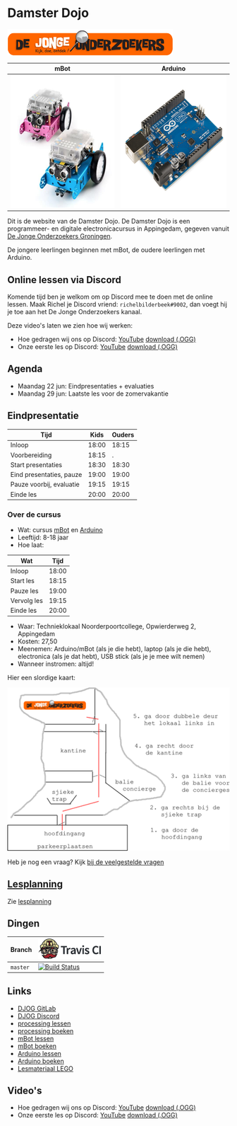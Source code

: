 # Damster Dojo

![DJOG logo](plaatjes/djog.png)

mBot                                                               |Arduino
-------------------------------------------------------------------|-----------------------------------------------------------------------
<img src="plaatjes/mbots.jpg" alt="mBots" width="300" height="300">|<img src="plaatjes/arduino.jpg" alt="Arduino" width="300" height="300">

Dit is de website van de Damster Dojo. De Damster Dojo is een 
programmeer- en digitale electronicacursus in Appingedam, gegeven vanuit
[De Jonge Onderzoekers Groningen](https://www.djog.nl).

De jongere leerlingen beginnen met mBot, de oudere leerlingen met Arduino.

## Online lessen via Discord

Komende tijd ben je welkom om op Discord mee te doen met de online lessen. 
Maak Richel je Discord vriend: `richelbilderbeek#9002`,
dan voegt hij je toe aan het De Jonge Onderzoekers kanaal.

Deze video's laten we zien hoe wij werken:

 * Hoe gedragen wij ons op Discord: [YouTube](https://youtu.be/Qij8TCIv20w) [download (.OGG)](http://richelbilderbeek.nl/damster_dojo_discord_gedrag.ogv)
 * Onze eerste les op Discord: [YouTube](https://youtu.be/TQ8myDdix8U) [download (.OGG)](http://richelbilderbeek.nl/damster_dojo_discord_20200315.ogv)

## Agenda

 * Maandag 22 jun: Eindpresentaties + evaluaties
 * Maandag 29 jun: Laatste les voor de zomervakantie

## Eindpresentatie

Tijd                     |Kids   |Ouders 
-------------------------|-------|-------
Inloop                   | 18:00 | 18:15 
Voorbereiding            | 18:15 | .
Start presentaties       | 18:30 | 18:30
Eind presentaties, pauze | 19:00 | 19:00
Pauze voorbij, evaluatie | 19:15 | 19:15 
Einde les                | 20:00 | 20:00 

### Over de cursus

 * Wat: cursus [mBot](https://github.com/richelbilderbeek/mbot_voor_jonge_tieners)
   en [Arduino](https://github.com/richelbilderbeek/arduino_voor_jonge_tieners)
 * Leeftijd: 8-18 jaar
 * Hoe laat: 

Wat         | Tijd
------------|------
Inloop      | 18:00
Start les   | 18:15
Pauze les   | 19:00
Vervolg les | 19:15
Einde les   | 20:00

 * Waar: Technieklokaal Noorderpoortcollege, Opwierderweg 2, Appingedam
 * Kosten: 27,50 
 * Meenemen: Arduino/mBot (als je die hebt), laptop (als je die hebt), 
   electronica (als je dat hebt), USB stick (als je je mee wilt nemen)
 * Wanneer instromen: altijd!

Hier een slordige kaart:

![](plaatjes/locatie.png)

Heb je nog een vraag? Kijk [bij de veelgestelde vragen](doc/veelgestelde_vragen.md)

## [Lesplanning](doc/lesplanning.md)

Zie [lesplanning](doc/lesplanning.md)

## Dingen

Branch|[![Travis CI logo](pics/TravisCI.png)](https://travis-ci.org)
---|---
`master`|[![Build Status](https://travis-ci.org/richelbilderbeek/damster_dojo.svg?branch=master)](https://travis-ci.org/richelbilderbeek/damster_dojo)

## Links

 * [DJOG GitLab](http://51.15.53.32)
 * [DJOG Discord](https://discord.gg/XYBXfE)
 * [processing lessen](https://github.com/richelbilderbeek/processing_voor_jonge_tieners/tree/master/hoofdstukken)
 * [processing boeken](https://github.com/richelbilderbeek/processing_voor_jonge_tieners/tree/master/boeken)
 * [mBot lessen](https://github.com/richelbilderbeek/mbot_voor_jonge_tieners/tree/master/hoofdstukken)
 * [mBot boeken](https://github.com/richelbilderbeek/mbot_voor_jonge_tieners/tree/master/boeken)
 * [Arduino lessen](https://github.com/richelbilderbeek/arduino_voor_jonge_tieners/tree/master/hoofdstukken)
 * [Arduino boeken](https://github.com/richelbilderbeek/arduino_voor_jonge_tieners/tree/master/boeken)
 * [Lesmateriaal LEGO](https://education.lego.com/nl-nl)

## Video's

 * Hoe gedragen wij ons op Discord: [YouTube](https://youtu.be/Qij8TCIv20w) [download (.OGG)](http://richelbilderbeek.nl/damster_dojo_discord_gedrag.ogv)
 * Onze eerste les op Discord: [YouTube](https://youtu.be/TQ8myDdix8U) [download (.OGG)](http://richelbilderbeek.nl/damster_dojo_discord_20200315.ogv)

